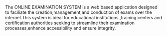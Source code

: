 The ONLINE EXAMINATION SYSTEM is a web based application designed to faciliate the creation,management,and conduction of exams over the internet.This system is ideal for educational institutions ,training centers and certification authorities seeking to streamline their examination processes,enhance accessibility  and ensure integrity.
